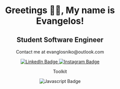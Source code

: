 <h1 align="center"> Greetings 👋🏾, My name is Evangelos!</h1>
<h2 align="center"> Student Software Engineer </h2>
<p align="center"> Contact me at evanglosniko@outlook.com </p>

<div id="badges" align="center">
  <a href="https://www.linkedin.com/in/evangelos-nikoloas-empochontsif-184a52202/">
    <img src="https://img.shields.io/badge/LinkedIn-blue?style=for-the-badge&logo=linkedin&logoColor=white" alt="LinkedIn Badge"/>
  </a>
  <a href="https://www.instagram.com/evangelos.dev/?next=%2F">
    <img src="https://img.shields.io/badge/Instagram-gray?style=for-the-badge&logo=instagram&logoColor=white" alt="Instagram Badge"/>
  </a>
</div>

<p align="center"> Toolkit </p>
<div id="languages" align="center">
    <img src="https://img.shields.io/badge/Javascript-gray?style=for-the-badge&logo=Javascript&logoColor=white" alt="Javascript Badge"/>
  </a>
